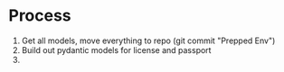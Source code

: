 # Process

1. Get all models, move everything to repo (git commit "Prepped Env")
2. Build out pydantic models for license and passport
3. 
